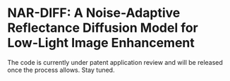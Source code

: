 # NAR-DIFF: A Noise-Adaptive Reflectance Diffusion Model for Low-Light Image Enhancement

The code is currently under patent application review and will be released once the process allows. Stay tuned.
